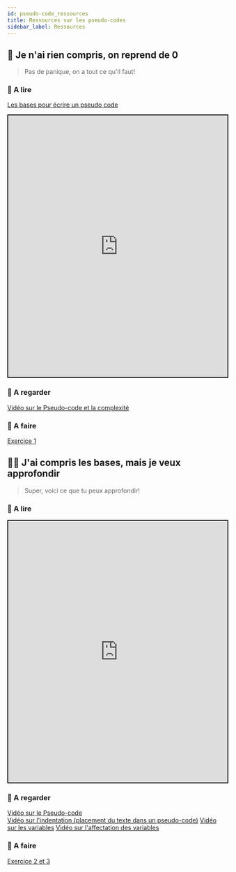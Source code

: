 ```yaml
---
id: pseudo-code_ressources
title: Ressources sur les pseudo-codes
sidebar_label: Ressources
---
```



## 🏁 Je n'ai rien compris, on reprend de 0
> Pas de panique, on a tout ce qu'il faut! 

### 📖 A lire

[Les bases pour écrire un pseudo code](https://h-deb.clg.qc.ca/CLG/Cours/Bon-Pseudocode.html)
<iframe style="width:100%; height:600px; border:2px solid black" src="http://isn.codelab.info/ressources/algorithmique/memo-pseudo-codes/"></iframe>


### 🍿 A regarder

[Vidéo sur le Pseudo-code et la complexité](https://www.youtube.com/watch?v=pSJhyUiI9kE)

### 🚀 A faire

[Exercice 1](./assets/pseudo-code_exercices)


## 👩‍💻 J'ai compris les bases, mais je veux approfondir
> Super, voici ce que tu peux approfondir!

### 📖 A lire

<iframe style="width:100%; height:600px; border:2px solid black" src="https://info.blaisepascal.fr/pseudo-code"></iframe>

### 🍿 A regarder

[Vidéo sur le Pseudo-code](https://www.youtube.com/watch?v=HwIkkngfjpU&t=499s)  
[Vidéo sur l'indentation (placement du texte dans un pseudo-code)](https://www.youtube.com/watch?v=Me6cuD92WNk)
[Vidéo sur les variables](https://www.youtube.com/watch?v=lo69pCHl8H8)
[Vidéo sur l'affectation des variables](https://www.youtube.com/watch?v=OmkAGJT_naE) 

### 🚀 A faire

[Exercice 2 et 3](./pseudo-code_exercices)

